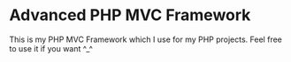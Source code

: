 # Advanced PHP MVC Framework

This is my PHP MVC Framework which I use for my PHP projects. Feel free to use it if you want ^_^
